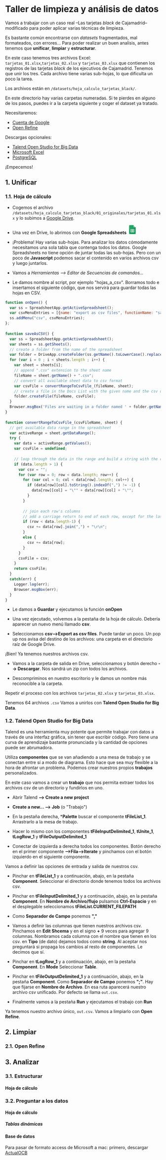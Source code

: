 # Taller de limpieza y análisis de datos

Vamos a trabajar con un caso real –Las tarjetas *black* de Cajamadrid– modificado para poder aplicar varias técnicas de limpieza.

Es bastante común encontrarse con *datasets* fragmentados, mal formateados, con errores... Para poder realizar un buen analisis, antes tenemos que **unificar**, **limpiar** y **estructurar**.

En este caso tenemos tres archivos Excel: `tarjetas_01.xlsx`,`tarjetas_02.xlsx` y `tarjetas_03.xlsx` que contienen los registros de las tarjetas *black* de los ejecutivos de Cajamadrid. Tenemos que unir los tres. Cada archivo tiene varias sub-hojas, lo que dificulta un poco la tarea.

Los archivos están en `/datasets/hoja_calculo_tarjetas_black/`. 

En este directorio hay varias carpetas numeradas. Si te pierdes en alguno de los pasos, puedes ir a la carpeta siguiente y coger el dataset ya tratado.

Necesitaremos:

- [Cuenta de Google](https://accounts.google.com)
- [Open Refine](http://openrefine.org/)

Descargas opcionales:

- [Talend Open Studio for Big Data](https://www.talend.com/download/talend-open-studio)
- [Microsoft Excel](https://products.office.com/es-es/excel)
- [PostgreSQL](https://www.postgresql.org/download/)

¡Empecemos!

## 1. Unificar

### 1.1. Hoja de cálculo

- Cogemos el archivo `/datasets/hoja_calculo_tarjetas_black/01_originales/tarjetas_01.xlsx` y lo subimos a [Google Drive](https://www.google.com/intl/es_es/drive/). 

- Una vez en Drive, lo abrimos con **Google Spreadsheets** ![Hojas de cálculo de Google](https://github.com/rafadelascuevas/limpieza-analisis-basico/blob/master/img/spreadsheet-icon.png "Hojas de cálculo de Google")

- ¡Problema! Hay varias sub-hojas. Para analizar los datos cómodamente necesitamos una sola tabla que contenga todos los datos.
Google Spreadsheets no tiene opción de juntar todas las sub-hojas. Pero con un poco de **Javascript** podemos sacar el contenido en varios archivos csv y luego juntarlos.

- Vamos a *Herramientas --> Editor de Secuencias de comandos...*

- Le damos nombre al script, por ejemplo "hojas_a_csv". Borramos todo e insertamos el siguiente código, que nos servirá para guardar todas las hojas en CSV.

```javascript
function onOpen() {
  var ss = SpreadsheetApp.getActiveSpreadsheet();
  var csvMenuEntries = [{name: "export as csv files", functionName: "saveAsCSV"}];
  ss.addMenu("csv", csvMenuEntries);
};

function saveAsCSV() {
  var ss = SpreadsheetApp.getActiveSpreadsheet();
  var sheets = ss.getSheets();
  // create a folder from the name of the spreadsheet
  var folder = DriveApp.createFolder(ss.getName().toLowerCase().replace(/ /g,'_') + '_csv_' + new Date().getTime());
  for (var i = 0 ; i < sheets.length ; i++) {
    var sheet = sheets[i];
    // append ".csv" extension to the sheet name
    fileName = sheet.getName() + ".csv";
    // convert all available sheet data to csv format
    var csvFile = convertRangeToCsvFile_(fileName, sheet);
    // create a file in the Docs List with the given name and the csv data
    folder.createFile(fileName, csvFile);
  }
  Browser.msgBox('Files are waiting in a folder named ' + folder.getName());
}

function convertRangeToCsvFile_(csvFileName, sheet) {
  // get available data range in the spreadsheet
  var activeRange = sheet.getDataRange();
  try {
    var data = activeRange.getValues();
    var csvFile = undefined;

    // loop through the data in the range and build a string with the csv data
    if (data.length > 1) {
      var csv = "";
      for (var row = 0; row < data.length; row++) {
        for (var col = 0; col < data[row].length; col++) {
          if (data[row][col].toString().indexOf(",") != -1) {
            data[row][col] = "\"" + data[row][col] + "\"";
          }
        }

        // join each row's columns
        // add a carriage return to end of each row, except for the last one
        if (row < data.length-1) {
          csv += data[row].join(",") + "\r\n";
        }
        else {
          csv += data[row];
        }
      }
      csvFile = csv;
    }
    return csvFile;
  }
  catch(err) {
    Logger.log(err);
    Browser.msgBox(err);
  }
}
```

- Le damos a **Guardar** y ejecutamos la función **onOpen**

- Una vez ejecutado, volvemos a la pestaña de la hoja de cálculo. Debería aparecer un nuevo menú llamado **csv**.

- Seleccionamos **csv-->Export as csv files**. Puede tardar un poco. Un pop up nos avisa del destino de los archivos: una carpeta en el directorio raíz de Google Drive.

¡Bien! Ya tenemos nuestros archivos csv. 

- Vamos a la carpeta de salida en Drive, seleccionamos y botón derecho **--> Descargar**. Nos sandrá un zip con todos los archivos.

- Descompriminos en nuestro escritorio y le damos un nombre más reconocible a la carpeta.

Repetir el proceso con los archivos `tarjetas_02.xlsx` y `tarjetas_03.xlsx`.

Tenemos 64 archivos `.csv` Vamos a unirlos con **Talend Open Studio for Big Data**.

### 1.2. Talend Open Studio for Big Data

Talend es una herramienta muy potente que permite trabajar con datos a través de una interfaz gráfica, sin tener que escribir código. Pero tiene una curva de aprendizaje bastante pronunciada y la cantidad de opciones puede ser abrumadora.

Utiliza **componentes** que se van añadiendo a una mesa de trabajo y se conectan entre sí a modo de diagrama. Esto hace que sea muy flexible a la hora de afrontar un problema. Podemos crear nuestros propios **trabajos** personalizados.

En este caso vamos a crear un **trabajo** que nos permita extraer todos los archivos csv de un directorio y fundirlos en uno.

- Abrir Talend **--> Create a new project**

- **Create a new... --> Job** (o "Trabajo")

- En la pestaña derecha, ***Palette** buscar el componente **tFileList_1**. Arrastrarlo a la mesa de trabajo.

- Hacer lo mismo con los componentes **tFileInputDelimited_1**, **tUnite_1**, **tLogRow_1** y **tFileOutputDelimited_1**

- Conectar de izquierda a derecha todos los componentes. Botón derecho en el primer componente **-->Fila-->Iterate** y pinchamos con el botón izquierdo en el siguiente componente.

Vamos a definir las opciones de entrada y salida de nuestros csv.

- Pinchar en **tFileList_1** y a continuación, abajo, en la pestaña **Component**. Seleccionar el directorio donde tenemos todos los archivos csv.

- Pinchar en **tFileInputDelimited_1** y a continuación, abajo, en la pestaña **Component**. En **Nombre de Archivo/flujo** pulsamos **Ctrl-Espacio** y en el desplegable seleccionamos **tFileList.CURRENT_FILEPATH**

- Como **Separador de Campo** ponemos **","**

- Vamos a definir las columnas que tienen nuestros archivos csv. Pinchamos en **Edit Shcema** y en el signo **+** 9 veces para agregar 9 columnas. Nombramos cada columna con el nombre que tienen en los csv. en **Tipo** (de dato) dejamos todos como **string**. Al aceptar nos preguntará si propaga los cambios al resto de componentes. Le decimos que sí.

- Pinchar en **tLogRow_1** y a continuación, abajo, en la pestaña **Component**. En **Mode** Seleccionar **Table**.

- Pinchar en **tFileOutputDelimited_1** y a continuación, abajo, en la pestaña **Component**. Como **Separador de Campo** ponemos **";"**. Hay que fijarse en **Nombre de Archivo**. En esa ruta aparecerá nuestro archivo csv unificado. Por defecto se llama `out.csv`.

- Finalmente vamos a la pestaña **Run** y ejecutamos el trabajo con **Run**

Ya tenemos nuestro archivo único, `out.csv`. Vamos a limpiarlo con **Open Refine**.

## 2. Limpiar

### 2.1. Open Refine

## 3. Analizar

### 3.1. Estructurar

#### Hoja de cálculo

### 3.2. Preguntar a los datos

#### Hoja de cálculo

##### Tablas dinámicas

#### Base de datos

Para pasar de formato access de Microsoft a mac: primero, descargar [ActualOCB](https://www.macupdate.com/app/mac/20360/actual-odbc-driver-for-access/download)

